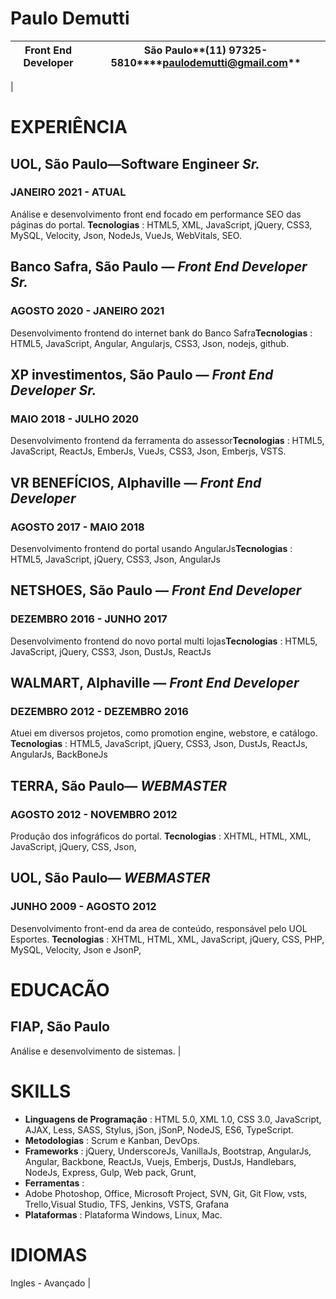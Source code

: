 

# **Paulo Demutti**
Front End Developer | São Paulo**(11) 97325-5810****paulodemutti@gmail.com** |
| --- | --- |
|
# EXPERIÊNCIA

## UOL, São Paulo—Software Engineer _Sr._

### JANEIRO 2021 - ATUAL
Análise e desenvolvimento front end focado em performance SEO das páginas do portal.​ **Tecnologias** : HTML5, XML, JavaScript, jQuery, CSS3, MySQL, Velocity, Json, NodeJs, VueJs, WebVitals, SEO.
## Banco Safra, São Paulo — _Front End Developer Sr._

### AGOSTO 2020 - JANEIRO 2021
Desenvolvimento frontend do internet bank do Banco Safra​ **Tecnologias** : HTML5, JavaScript, Angular, Angularjs, CSS3, Json, nodejs, github.

## XP investimentos, São Paulo — _Front End Developer Sr._

### MAIO 2018 - JULHO 2020
Desenvolvimento frontend da ferramenta do assessor​ **Tecnologias** : HTML5, JavaScript, ReactJs, EmberJs, VueJs, CSS3, Json, Emberjs, VSTS.
## VR BENEFÍCIOS, Alphaville — _Front End Developer_

### AGOSTO 2017 - MAIO 2018
Desenvolvimento frontend do portal usando AngularJs​ **Tecnologias** : HTML5, JavaScript, jQuery, CSS3, Json, AngularJs
## NETSHOES, São Paulo — _Front End Developer_

### DEZEMBRO 2016 - JUNHO 2017
 Desenvolvimento frontend do novo portal multi lojas​ **Tecnologias** : HTML5, JavaScript, jQuery, CSS3, Json, DustJs, ReactJs
## WALMART, Alphaville — _Front End Developer_

### DEZEMBRO 2012 - DEZEMBRO 2016
 Atuei em diversos projetos, como promotion engine, webstore, e catálogo.​ **Tecnologias** : HTML5, JavaScript, jQuery, CSS3, Json, DustJs, ReactJs, AngularJs, BackBoneJs
## TERRA, São Paulo— _WEBMASTER_

### AGOSTO 2012 - NOVEMBRO 2012
 Produção dos infográficos do portal.​ **Tecnologias** : XHTML, HTML, XML, JavaScript, jQuery, CSS, Json,
## UOL, São Paulo— _WEBMASTER_

### JUNHO 2009 - AGOSTO 2012
Desenvolvimento front-end da area de conteúdo, responsável pelo UOL Esportes.​ **Tecnologias** : XHTML, HTML, XML, JavaScript, jQuery, CSS, PHP, MySQL, Velocity, Json e JsonP,
# EDUCACÃO

## FIAP, São Paulo
Análise e desenvolvimento de sistemas. |
# SKILLS

- **Linguagens de Programação** : HTML 5.0, XML 1.0, CSS 3.0, JavaScript, AJAX, Less, SASS, Stylus, jSon, jSonP, NodeJS, ES6, TypeScript.
- **Metodologias** : Scrum e Kanban, DevOps.
- **Frameworks** :​ jQuery, UnderscoreJs, VanillaJs, Bootstrap, AngularJs, Angular, Backbone, ReactJs, Vuejs, Emberjs, DustJs, Handlebars, NodeJs, Express, Gulp, Web pack, Grunt,
- **Ferramentas** :​
- Adobe Photoshop, Office, Microsoft Project, SVN, Git, Git Flow, vsts, Trello,Visual Studio, TFS, Jenkins, VSTS, Grafana
- **Plataformas** : Plataforma Windows, Linux, Mac.

# IDIOMAS
 Ingles - Avançado |
